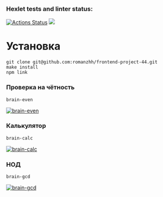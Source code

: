 ### Hexlet tests and linter status:
[![Actions Status](https://github.com/romanzhh/frontend-project-44/workflows/hexlet-check/badge.svg)](https://github.com/romanzhh/frontend-project-44/actions)
<a href="https://codeclimate.com/github/romanzhh/frontend-project-44/maintainability"><img src="https://api.codeclimate.com/v1/badges/a35ba51a7f2b74fbc436/maintainability" /></a>





<h1>Установка</h1>

```
git clone git@github.com:romanzhh/frontend-project-44.git
make install
npm link
```


<h3>Проверка на чётность</h3>

```
brain-even
```

[![brain-even](https://asciinema.org/a/cuhECRrNX0h8pLs3dTg1baA43.svg)](https://asciinema.org/a/cuhECRrNX0h8pLs3dTg1baA43)

<h3>Калькулятор</h3>

```
brain-calc
```

[![brain-calc](https://asciinema.org/a/WbCnZUj79e4CoHqbPqIO8C2HW.svg)](https://asciinema.org/a/WbCnZUj79e4CoHqbPqIO8C2HW)

<h3>НОД</h3>

```
brain-gcd
```

[![brain-gcd](https://asciinema.org/a/znvZKZfY3UzItcPQznrFGb2PP.svg)](https://asciinema.org/a/znvZKZfY3UzItcPQznrFGb2PP)

